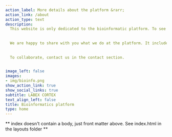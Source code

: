 ```yaml
---
action_label: More details about the platform &rarr;
action_link: /about
action_type: text
description: 
  This website is only dedicated to the bioinformatic platform. To see more details about the work of the labex cortex, please click on the above brain icon.
  
  
  We are happy to share with you what we do at the platform. It includes how we manage to analyse Single-cell and Single-nuclei data using R/Python packages (Seurat, SingleR etc.), but also good bioinformatics publications and more. 
  
  
  To collaborate, contact us in the contact section.

  
image_left: false
images:
- img/bioinfo.png
show_action_link: true
show_social_links: true
subtitle: LABEX CORTEX
text_align_left: false
title: Bioinformatics platform
type: home 
---
```

  


** index doesn't contain a body, just front matter above.
See index.html in the layouts folder **
